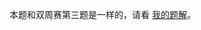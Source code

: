 本题和双周赛第三题是一样的，请看 [我的题解](https://leetcode.cn/problems/earliest-finish-time-for-land-and-water-rides-ii/solutions/3740884/on-jian-ji-xie-fa-pythonjavacgo-by-endle-xgjk/)。

